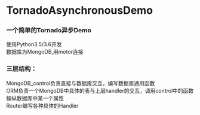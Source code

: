 # TornadoAsynchronousDemo
### 一个简单的Tornado异步Demo
使用Python3.5/3.6开发<br>
数据库为MongoDB,用motor连接<br>
### 三层结构：
MongoDB_control负责直接与数据库交互，编写数据库通用函数<br>
ORM负责一个MongoDB中具体的表与上层handler的交互，调用control中的函数操纵数据库中某一个属性<br>
Router编写各种具体的Handler<br>
